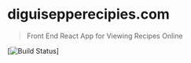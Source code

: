 # diguisepperecipies.com

> Front End React App for Viewing Recipes Online

[![Build Status](https://codebuild.us-east-1.amazonaws.com/badges?uuid=eyJlbmNyeXB0ZWREYXRhIjoiNVRaOGN5MlA3bDI4eTB1QVZPeXp3YVh4TGp1UU5jUExIM0xvSEJrVTdWb091YjdCSzlpK2JVQW1kMGV6TzY1bkhLSnB2SkU1YUtESHlLNHVBK3JCVlM0PSIsIml2UGFyYW1ldGVyU3BlYyI6ImpoWC9mdDhKZk9mRTVtRlciLCJtYXRlcmlhbFNldFNlcmlhbCI6MX0%3D&branch=master)]